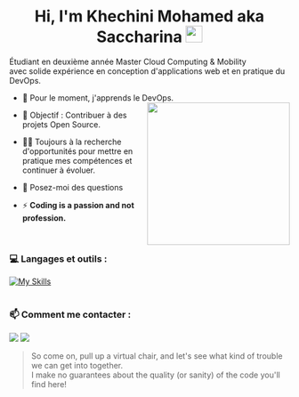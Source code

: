 <h1 align="center">Hi, I'm Khechini Mohamed aka Saccharina <img width="30px" src="https://raw.githubusercontent.com/iampavangandhi/iampavangandhi/master/gifs/Hi.gif"></h1>
<p> 
Étudiant en deuxième année Master Cloud Computing & Mobility<br>
avec solide expérience en conception d'applications web et en pratique du DevOps.
</p>


- 🌱 Pour le moment, j'apprends le DevOps. <img align="right" style="width:16rem; height:auto" src="https://media.giphy.com/media/ao9DUiTKH60XS/giphy.gif"/>


- 🤝 Objectif : Contribuer à des projets Open Source.

- 👨‍💻 Toujours à la recherche d'opportunités pour mettre en pratique mes compétences et continuer à évoluer.

- 💬 Posez-moi des questions

- ⚡ **Coding is a passion and not profession.**

<br>

### 💻  Langages et outils : 

[![My Skills](https://skillicons.dev/icons?i=html,css,sass,js,jquery,vue,react,redux,gatsby,nodejs,php,wordpress,symfony,laravel,mysql,postgres,mongodb,redis,firebase,postman,docker,kubernetes,gcp,aws,git,github,gitlab,linux,windows,powershell,dotnet, )](https://skillicons.dev)
<br>
<br>

### 📫  Comment me contacter :
[<img src="https://img.shields.io/badge/Gmail-D14836?&style=for-the-badge&logo=gmail&logoColor=white" />](mailto:khechinibakr20@gmail.com)
[<img src="https://img.shields.io/badge/linkedin-%230077B5.svg?&style=for-the-badge&logo=linkedin&logoColor=white" />](https://www.linkedin.com/in/khechinimed/) 


> So come on, pull up a virtual chair, and let's see what kind of trouble we can get into together.<br>
> I make no guarantees about the quality (or sanity) of the code you'll find here!

<!--
**khechinimed/khechinimed** is a ✨ _special_ ✨ repository because its `README.md` (this file) appears on your GitHub profile.
